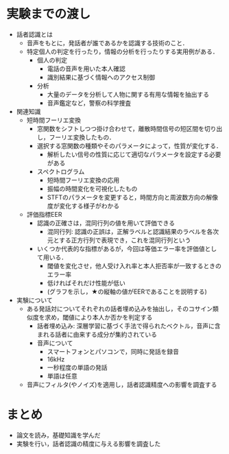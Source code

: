 # 実験までの渡し
- 話者認識とは
    - 音声をもとに，発話者が誰であるかを認識する技術のこと．
    - 特定個人の判定を行ったり，情報の分析を行ったりする実用例がある．
      - 個人の判定
        - 電話の音声を用いた本人確認
        - 識別結果に基づく情報へのアクセス制御
      - 分析
        - 大量のデータを分析して人物に関する有用な情報を抽出する
        - 音声鑑定など，警察の科学捜査
- 関連知識
  - 短時間フーリエ変換
    - 窓関数をシフトしつつ掛け合わせて，離散時間信号の短区間を切り出し，フーリエ変換したもの．
    - 選択する窓関数の種類やそのパラメータによって，性質が変化する．
      - 解析したい信号の性質に応じて適切なパラメータを設定する必要がある
    - スペクトログラム
      - 短時間フーリエ変換の応用
      - 振幅の時間変化を可視化したもの
      - STFTのパラメータを変更すると，時間方向と周波数方向の解像度が変化する様子がわかる
  - 評価指標EER
    - 認識の正確さは，混同行列の値を用いて評価できる
      - 混同行列: 認識の正誤は，正解ラベルと認識結果のラベルを各次元とする正方行列で表現でき，これを混同行列という
    - いくつか代表的な指標があるが，今回は等価エラー率を評価値として用いる．
      - 閾値を変化させ，他人受け入れ率と本人拒否率が一致するときのエラー率
      - 低ければそれだけ性能が低い
      - (グラフを示し，★の縦軸の値がEERであることを説明する)
- 実験について
  - ある発話対についてそれぞれの話者埋め込みを抽出し，そのコサイン類似度を求め，閾値により本人か否かを判定する
    - 話者埋め込み: 深層学習に基づく手法で得られたベクトル，音声に含まれる話者に由来する成分が集約されている
    - 音声について
      - スマートフォンとパソコンで，同時に発話を録音
      - 16kHz
      - 一秒程度の単語の発話
      - 単語は任意
  - 音声にフィルタ(やノイズ)を適用し，話者認識精度への影響を調査する

# まとめ
- 論文を読み，基礎知識を学んだ
- 実験を行い，話者認識の精度に与える影響を調査した